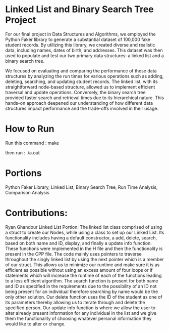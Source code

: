 # Linked List and Binary Search Tree Project

For our final project in Data Structures and Algorithms, we employed the Python Faker library to generate a substantial dataset of 100,000 fake student records. By utilizing this library, we created diverse and realistic data, including names, dates of birth, and addresses. This dataset was then used to populate and test our two primary data structures: a linked list and a binary search tree.

We focused on evaluating and comparing the performance of these data structures by analyzing the run times for various operations such as adding, deleting, searching, and updating student records. The linked list, with its straightforward node-based structure, allowed us to implement efficient traversal and update operations. Conversely, the binary search tree provided faster search and retrieval times due to its hierarchical nature. This hands-on approach deepened our understanding of how different data structures impact performance and the trade-offs involved in their usage.

# How to Run

Run this command : make

then run : ./a.out

# Portions

Python Faker Library, Linked List, Binary Search Tree, Run Time Analysis, Comparison Analysis

# Contributions:

Ryan Ghandour
Linked List Portion:
The linked list class comprised of using a struct to create our Nodes, while using a class to set up our Linked List. Its functionality includes having a default constructor, a add, delete, search, based on both name and ID, display, and finally a update info function. These functions were implemented in the H file and then the functionality is present in the CPP file. The code mainly uses pointers to traverse throughout the singly linked list by using the next pointer which is a member of our struct. This allows us to minimize our runtime and make sure it is as efficient as possible without using an excess amount of four loops or if statements which will increase the runtime of each of the functions leading to a less efficient algorithm. The search function is present for both name and ID as specified in the requirements due to the possibility of an ID not being present for an individual therefore searching by name would be the only other solution. Our delete function uses the ID of the student as one of its parameters thereby allowing us to iterate through and delete the specified person. Our update info function is where we allow the user to alter already present information for any individual in the list and we give them the functionality of choosing whatever personal information they would like to alter or change.
